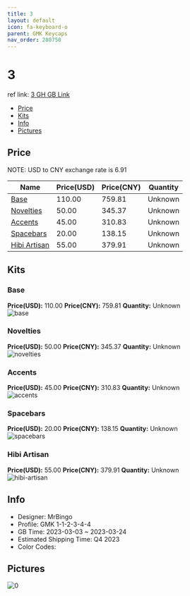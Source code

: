 ```yaml
---
title: 3 
layout: default
icon: fa-keyboard-o
parent: GMK Keycaps
nav_order: 280750
---
```


# 3 

ref link: [3 GH GB Link](https://geekhack.org/index.php?topic=119704.0)

* [Price](#price)
* [Kits](#kits)
* [Info](#info)
* [Pictures](#pictures)

## Price

NOTE: USD to CNY exchange rate is 6.91

| Name          | Price(USD)   |  Price(CNY) | Quantity |
| ------------- | ------------ |  ---------- | -------- |
|[Base](#base)|110.00|759.81|Unknown|
|[Novelties](#novelties)|50.00|345.37|Unknown|
|[Accents](#accents)|45.00|310.83|Unknown|
|[Spacebars](#spacebars)|20.00|138.15|Unknown|
|[Hibi Artisan](#hibi-artisan)|55.00|379.91|Unknown|


## Kits
### Base  
**Price(USD):** 110.00	**Price(CNY):** 759.81	**Quantity:** Unknown  
<img src="{{ 'assets/images/gmk-keycaps/3/kits_pics/base.jpg' | relative_url }}" alt="base" class="image featured">

### Novelties  
**Price(USD):** 50.00	**Price(CNY):** 345.37	**Quantity:** Unknown  
<img src="{{ 'assets/images/gmk-keycaps/3/kits_pics/novelties.jpg' | relative_url }}" alt="novelties" class="image featured">

### Accents  
**Price(USD):** 45.00	**Price(CNY):** 310.83	**Quantity:** Unknown  
<img src="{{ 'assets/images/gmk-keycaps/3/kits_pics/accents.jpg' | relative_url }}" alt="accents" class="image featured">

### Spacebars  
**Price(USD):** 20.00	**Price(CNY):** 138.15	**Quantity:** Unknown  
<img src="{{ 'assets/images/gmk-keycaps/3/kits_pics/spacebars.jpg' | relative_url }}" alt="spacebars" class="image featured">

### Hibi Artisan  
**Price(USD):** 55.00	**Price(CNY):** 379.91	**Quantity:** Unknown  
<img src="{{ 'assets/images/gmk-keycaps/3/kits_pics/hibi-artisan.jpg' | relative_url }}" alt="hibi-artisan" class="image featured">

## Info
* Designer: MrBingo  
* Profile: GMK 1-1-2-3-4-4  
* GB Time: 2023-03-03 ~ 2023-03-24  
* Estimated Shipping Time: Q4 2023  
* Color Codes:  


## Pictures  
<img src="{{ 'assets/images/gmk-keycaps/3/rendering_pics/0.jpg' | relative_url }}" alt="0" class="image featured">
